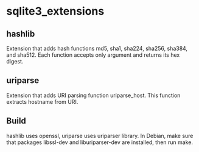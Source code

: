 # sqlite3_extensions

## hashlib

Extension that adds hash functions md5, sha1, sha224, sha256, sha384, and sha512. Each function accepts only argument
and returns its hex digest.

## uriparse

Extension that adds URI parsing function uriparse_host. This function extracts hostname from URI.


## Build

hashlib uses openssl, uriparse uses uriparser library. In Debian, make sure that packages libssl-dev and
liburiparser-dev are installed, then run make.
